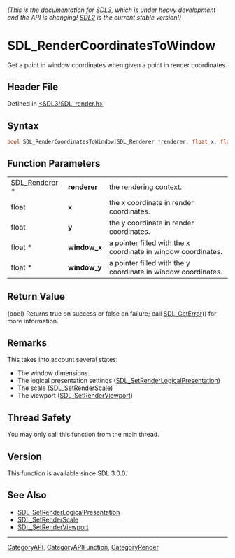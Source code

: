 ###### (This is the documentation for SDL3, which is under heavy development and the API is changing! [SDL2](https://wiki.libsdl.org/SDL2/) is the current stable version!)
# SDL_RenderCoordinatesToWindow

Get a point in window coordinates when given a point in render coordinates.

## Header File

Defined in [<SDL3/SDL_render.h>](https://github.com/libsdl-org/SDL/blob/main/include/SDL3/SDL_render.h)

## Syntax

```c
bool SDL_RenderCoordinatesToWindow(SDL_Renderer *renderer, float x, float y, float *window_x, float *window_y);
```

## Function Parameters

|                                |              |                                                               |
| ------------------------------ | ------------ | ------------------------------------------------------------- |
| [SDL_Renderer](SDL_Renderer) * | **renderer** | the rendering context.                                        |
| float                          | **x**        | the x coordinate in render coordinates.                       |
| float                          | **y**        | the y coordinate in render coordinates.                       |
| float *                        | **window_x** | a pointer filled with the x coordinate in window coordinates. |
| float *                        | **window_y** | a pointer filled with the y coordinate in window coordinates. |

## Return Value

(bool) Returns true on success or false on failure; call
[SDL_GetError](SDL_GetError)() for more information.

## Remarks

This takes into account several states:

- The window dimensions.
- The logical presentation settings
  ([SDL_SetRenderLogicalPresentation](SDL_SetRenderLogicalPresentation))
- The scale ([SDL_SetRenderScale](SDL_SetRenderScale))
- The viewport ([SDL_SetRenderViewport](SDL_SetRenderViewport))

## Thread Safety

You may only call this function from the main thread.

## Version

This function is available since SDL 3.0.0.

## See Also

- [SDL_SetRenderLogicalPresentation](SDL_SetRenderLogicalPresentation)
- [SDL_SetRenderScale](SDL_SetRenderScale)
- [SDL_SetRenderViewport](SDL_SetRenderViewport)

----
[CategoryAPI](CategoryAPI), [CategoryAPIFunction](CategoryAPIFunction), [CategoryRender](CategoryRender)

